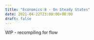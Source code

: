 ```yaml
---
title: "Economics 8 - On Steady States"
date: 2021-04-22T23:00:00+08:00
draft: false
---
```


WIP - recompiling for flow

